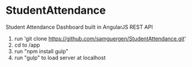 # StudentAttendance
Student Attendance Dashboard built in AngularJS REST API

1) run 'git clone https://github.com/samguergen/StudentAttendance.git'
2) cd to /app <br />
3) run "npm install gulp" <br />
4) run "gulp" to load server at localhost



